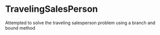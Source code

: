 # TravelingSalesPerson
Attempted to solve the traveling salesperson problem using a branch and bound method
